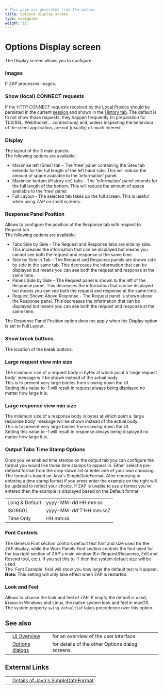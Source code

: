 ```yaml
---
# This page was generated from the add-on.
title: Options Display screen
type: userguide
weight: 12
---
```


# Options Display screen

The Display screen allows you to configure:

### Images

If ZAP processes images.

### Show (local) CONNECT requests

If the HTTP CONNECT requests received by the [Local Proxies](/docs/desktop/ui/dialogs/options/localproxy/) should be persisted in the current [session](/docs/desktop/ui/tlmenu/file/) and shown in the [History tab](/docs/desktop/ui/tabs/history/). The default is to not show those requests, they happen frequently (in preparation for TLS/SSL, WebSocket... connections) and, unless inspecting the behaviour of the client application, are not (usually) of much interest.

### Display

The layout of the 3 main panels.  
The following options are available:

- Maximise left (Sites) tab - The 'tree' panel containing the Sites tab extends for the full length of the left hand side. This will reduce the amount of space available to the 'information' panel.
- Maximise bottom (History etc) tabs - The 'information' panel extends for the full length of the bottom. This will reduce the amount of space available to the 'tree' panel.
- Full Layout - The selected tab takes up the full screen. This is useful when using ZAP on small screens.

### Response Panel Position

Allows to configure the position of the Response tab with respect to Request tab.  
The following options are available:

- Tabs Side by Side - The Request and Response tabs are side by side. This increases the information that can be displayed but means you cannot see both the request and response at the same time.
- Side by Side in Tab - The Request and Response panels are shown side by side in the same tab. This decreases the information that can be displayed but means you can see both the request and response at the same time.
- Panels Side by Side - The Request panel is shown to the left of the Response panel. This decreases the information that can be displayed but means you can see both the request and response at the same time.
- Request Shown Above Response - The Request panel is shown above the Response panel. This decreases the information that can be displayed but means you can see both the request and response at the same time.

The Response Panel Position option does not apply when the Display option is set to Full Layout.

### Show break buttons

The location of the break buttons.

### Large request view min size

The minimum size of a request body in bytes at which point a 'large request body' message will be shown instead of the actual body.  
This is to prevent very large bodies from slowing down the UI.  
Setting this value to -1 will result in request always being displayed no matter how large it is.

### Large response view min size

The minimum size of a response body in bytes at which point a 'large response body' message will be shown instead of the actual body.  
This is to prevent very large bodies from slowing down the UI.  
Setting this value to -1 will result in response always being displayed no matter how large it is.

### Output Tabs Time Stamp Options

Once you've enabled time stamps on the output tab you can configure the format you would like those time stamps to appear in. Either select a pre-defined format from the drop-down list or enter one of your own choosing. The format is based on Java's SimpleDateFormat. After choosing or entering a time stamp format if you press enter the example on the right will be updated to reflect your choice. If ZAP is unable to use a format you've entered then the example is displayed based on the Default format.

|                 |                        |
| --------------- | ---------------------- |
| Long \& Default | yyyy-MM-dd HH:mm:ss    |
| ISO8601         | yyyy-MM-dd'T'HH:mm:ssZ |
| Time Only       | HH:mm:ss               |

### Font Controls

The General Font section controls default text font and size used for the ZAP display, while the Work Panels Font section controls the font used for the top right section of ZAP's main window (Ex: Request/Response, Edit and Resend tool, etc.). If you set this to -1 then the system default size will be used.  
The 'Font Example' field will show you how large the default text will appear.  
**Note:** This setting will only take effect when ZAP is restarted.

### Look and Feel

Allows to choose the look and feel of ZAP. If empty the default is used, `Nimbus` in Windows and Linux, the native system look and feel in macOS.  
The system property `swing.defaultlaf` takes precedence over this option.

## See also

|     |                                                      |                                                  |
| --- | ---------------------------------------------------- | ------------------------------------------------ |
|     | [UI Overview](/docs/desktop/ui/)                     | for an overview of the user interface.           |
|     | [Options dialogs](/docs/desktop/ui/dialogs/options/) | for details of the other Options dialog screens. |

## External Links

|     |                                                                                                                 |
| --- | --------------------------------------------------------------------------------------------------------------- |
|     | [Details of Java's SimpleDateFormat](https://docs.oracle.com/javase/8/docs/api/java/text/SimpleDateFormat.html) |
